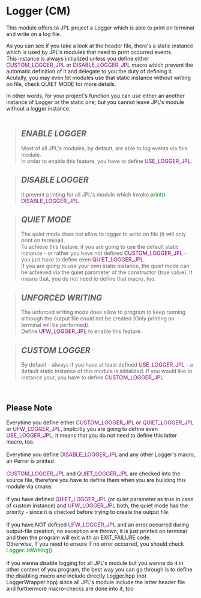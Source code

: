 # Logger (CM)

This module offers to JPL project a Logger which is able to print on terminal and write on a log file.

As you can see if you take a look at the header file, there's
a static instance which is used by JPL's modules that 
need to print occurred events.<br>
This instance is always initialized unless you define either <span style="color:purple">CUSTOM_LOGGER_JPL</span> or <span style="color:purple">DISABLE_LOGGER_JPL</span> macro which prevent the automatic definition of it and delegate to you the duty of defining it.<br>
Acutally, you may even let modules use that static instance without writing on file, check QUIET MODE for more details.


In other words, for your project's function you can use either an another instance of Logger or the static one; but you cannot leave JPL's module without a logger instance.<br><br>

> <h2><i>ENABLE LOGGER</i></h2>
> Most of all JPL's modules, by default, are able to log events via this module.<br>
> In order to enable this feature, you have to define <span style="color:purple">USE_LOGGER_JPL</span>.

> <h2><i>DISABLE LOGGER</i></h2>
> It prevent printing for all JPL's module which invoke <span style="color:green">print()</span><br>
> <span style="color:purple">DISABLE_LOGGER_JPL</span>.

> <h2><i>QUIET MODE</i></h2>
> The quiet mode does not allow to logger to write on file (it will only print on terminal).<br>
> To achieve this feature, if you are going to use the default static instance - or rather you have not defined <span style="color:purple">CUSTOM_LOGGER_JPL</span> - you just have to define even <span style="color:purple">QUIET_LOGGER_JPL</span>.<br> 
>If you are going to use your own static instance, the quiet mode can be achieved via the quiet parameter of the constructor (true value). It means that, you do not need to define that macro, too.

> <h2><i>UNFORCED WRITING</i></h2>
> The unforced writing mode does allow to program to keep running although the output file could not be created (Only printing on terminal will be performed).<br>Define <span style="color:purple">UFW_LOGGER_JPL</span> to enable this feature. 

> <h2><i>CUSTOM LOGGER</i></h2>
> By default - always if you have at least defined <span style="color:purple">USE_LOGGER_JPL</span> - a default static instance of this module is initialized. If you would like to instance your, you have to define <span style="color:purple">CUSTOM_LOGGER_JPL</span> 
<br>
<h2><strong>Please Note</strong></h2>
Everytime you define either <span style="color:purple">CUSTOM_LOGGER_JPL</span> or <span style="color:purple">QUIET_LOGGER_JPL</span> or <span style="color:purple">UFW_LOGGER_JPL</span>, implicitly you are going to define even <span style="color:purple">USE_LOGGER_JPL</span>; it means that you do not need to define this latter macro, too.
<br><br>
Everytime you define <span style="color:purple">DISABLE_LOGGER_JPL</span> and any other Logger's macro, an #error is printed  
<br><br>
<span style="color:purple">CUSTOM_LOGGER_JPL</span> and <span style="color:purple">QUIET_LOGGER_JPL</span> are checked into the source file, therefore you have to define them when you are building this module via cmake.
<br><br>
If you have defined <span style="color:purple">QUIET_LOGGER_JPL</span> (or quiet parameter as true in case of custom instance) and <span style="color:purple">UFW_LOGGER_JPL</span> both, the quiet mode has the priority - since it is checked before trying to create the output file.
<br><br>
If you have NOT defined <span style="color:purple">UFW_LOGGER_JPL</span> and an error occurred during output-file creation, no exception are thrown, it is just printed on terminal and then the program will exit with an EXIT_FAILURE code.<br> 
Otherwise, if you need to ensure if no error occurred, you should check <span style="color:green">Logger::isWriting()</span>.
<br><br>
If you wanna disable logging for all JPL's module but you wanna do it in other context of you program, the best way you can go through is to define the 
disabling macro and include directly Logger.hpp (not LoggerWrapper.hpp) since all JPL's module include the latter header file and furthermore macro-checks are done into it, too